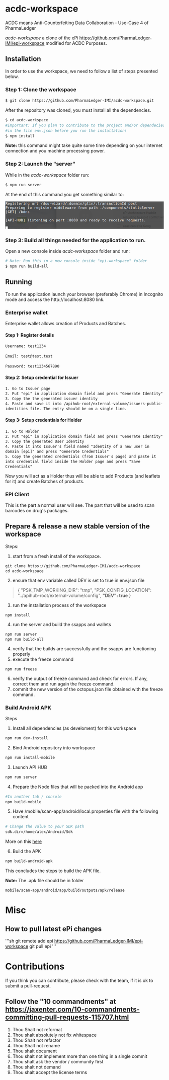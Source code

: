 # acdc-workspace

ACDC means Anti-Counterfeiting Data Collaboration - Use-Case 4 of PharmaLedger

*acdc-workspace*  a clone of the ePi https://github.com/PharmaLedger-IMI/epi-workspace modified for ACDC Purposes.


## Installation

In order to use the workspace, we need to follow a list of steps presented below. 


### Step 1: Clone the workspace

```sh
$ git clone https://github.com/PharmaLedger-IMI/acdc-workspace.git
```

After the repository was cloned, you must install all the dependencies.

```sh
$ cd acdc-workspace
#Important: If you plan to contribute to the project and/or dependecies please set DEV:true
#in the file env.json before you run the installation!
$ npm install
```
**Note:** this command might take quite some time depending on your internet connection and you machine processing power.

### Step 2: Launch the "server"

While in the *acdc-workspace* folder run:

```sh
$ npm run server
```

At the end of this command you get something similar to:

![alt text](scr-npm-run-server.png)


### Step 3: Build all things needed for the application to run.

Open a new console inside *acdc-workspace* folder and run:

```sh
# Note: Run this in a new console inside "epi-workspace" folder
$ npm run build-all
```



## Running 
To run the application launch your browser (preferably Chrome) in Incognito mode and access the http://localhost:8080 link.

### Enterprise wallet

Enterprise wallet allows creation of Products and Batches.

#### Step 1: Register details

```
Username: test1234

Email: test@test.test

Password: test1234567890
```

#### Step 2: Setup credential for Issuer
    1. Go to Issuer page
    2. Put "epi" in application domain field and press "Generate Identity"
    3. Copy the the generated issuer identity
    4. Paste and save it into /apihub-root/external-volume/issuers-public-identities file. The entry should be on a single line.

#### Step 3: Setup credentials for Holder
    1. Go to Holder
    2. Put "epi" in application domain field and press "Generate Identity"
    3. Copy the generated User Identity 
    4. Paste it into Issuer's field named "Identity of a new user in domain [epi]" and press "Generate Credentials"
    5. Copy the generated credentials (from Issuer's page) and paste it into credential field inside the Holder page and press "Save Credentials"

Now you will act as a Holder thus will be able to add Products (and leaflets for it) and create Batches of products.



### EPI Client
This is the part a normal user will see. The part that will
be used to scan barcodes on drug's packages.

## Prepare & release a new stable version of the workspace
Steps:
1. start from a fresh install of the workspace.
```
git clone https://github.com/PharmaLedger-IMI/acdc-workspace
cd acdc-workspace
```
2. ensure that env variable called DEV is set to true in env.json file
>{
>  "PSK_TMP_WORKING_DIR": "tmp",
>  "PSK_CONFIG_LOCATION": "../apihub-root/external-volume/config",
>  **"DEV": true**
>}
3. run the installation process of the workspace
```
npm install
```
4. run the server and build the ssapps and wallets
```
npm run server
npm run build-all
```
4. verify that the builds are successfully and the ssapps are functioning properly
5. execute the freeze command
```
npm run freeze
```
6. verify the output of freeze command and check for errors. If any, correct them and run again the freeze command.
7. commit the new version of the octopus.json file obtained with the freeze command.


### Build Android APK

Steps

1. Install all dependencies (as develoment) for this workspace
```sh
npm run dev-install
```

2. Bind Android repository into workspace
```sh
npm run install-mobile
```

3. Launch API HUB
```sh
npm run server
```

4. Prepare the Node files that will be packed into the Android app
```sh
#In another tab / console
npm build-mobile
```

5. Have /mobile/scan-app/android/local.properties file with the following content

```sh
# Change the value to your SDK path
sdk.dir=/home/alex/Android/Sdk
```
More on this [here](https://github.com/PrivateSky/android-edge-agent#iv-setup-local-environment-values)

6. Build the APK
```sh
npm build-android-apk
```

This concludes the steps to build the APK file.

**Note:** The .apk file should be in folder
```
mobile/scan-app/android/app/build/outputs/apk/release
```


# Misc

## How to pull latest ePi changes

'''sh
git remote add epi https://github.com/PharmaLedger-IMI/epi-workspace
git pull epi
'''

# Contributions

If you think you can contribute, please check with the team, if it is ok to submit a pull-request.

## Follow the "10 commandments" at https://jaxenter.com/10-commandments-committing-pull-requests-115707.html

1. Thou Shalt not reformat
2. Thou shalt absolutely not fix whitespace
3. Thou Shalt not refactor
5. Thou Shalt not rename
6. Thou shalt document
7. Thou shalt not implement more than one thing in a single commit
8. Thou shalt ask the vendor / community first
9. Thou shalt not demand
10. Thou shalt accept the license terms

